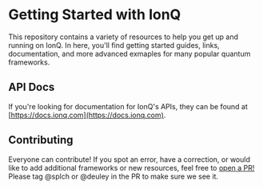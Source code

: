 # Getting Started with IonQ

This repository contains a variety of resources to help you get up and running on IonQ. In here, you'll find getting started guides, links, documentation, and more advanced exmaples for many popular quantum frameworks.

## API Docs

If you're looking for documentation for IonQ's APIs, they can be found at [https://docs.ionq.com](https://docs.ionq.com).

## Contributing

Everyone can contribute! If you spot an error, have a correction, or would like to add additional frameworks or new resources, feel free to [open a PR!]() Please tag @splch or @deuley in the PR to make sure we see it.
